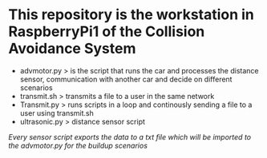 # This repository is the workstation in RaspberryPi1 of the Collision Avoidance System #

- advmotor.py > is the script that runs the car and processes the distance sensor, communication with another car and decide on different scenarios
- transmit.sh > transmits a file to a user in the same network
- Transmit.py > runs scripts in a loop and continously sending a file to a user using transmit.sh
- ultrasonic.py > distance sensor script

*Every sensor script exports the data to a txt file which will be imported to the advmotor.py for the buildup scenarios*

